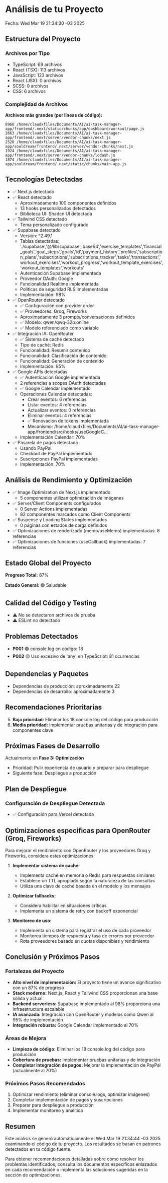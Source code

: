 # Análisis de tu Proyecto
Fecha: Wed Mar 19 21:34:30 -03 2025

## Estructura del Proyecto

### Archivos por Tipo
- TypeScript: 69 archivos
- React (TSX): 113 archivos
- JavaScript: 123 archivos
- React (JSX): 0 archivos
- SCSS: 0 archivos
- CSS: 6 archivos

### Complejidad de Archivos
**Archivos más grandes (por líneas de código):**
```
8968 /home/claudxfiles/Documents/AI/ai-task-manager-app/frontend/.next/static/chunks/app/dashboard/workout/page.js
2663 /home/claudxfiles/Documents/AI/ai-task-manager-app/frontend/.next/server/vendor-chunks/next.js
2520 /home/claudxfiles/Documents/AI/ai-task-manager-app/souldream/frontend/.next/server/vendor-chunks/next.js
1924 /home/claudxfiles/Documents/AI/ai-task-manager-app/frontend/.next/server/vendor-chunks/lodash.js
1874 /home/claudxfiles/Documents/AI/ai-task-manager-app/souldream/frontend/.next/static/chunks/main-app.js
```

## Tecnologías Detectadas
- ✅ Next.js detectado
- ✅ React detectado
  - Aproximadamente 100 componentes definidos
  - 13 hooks personalizados detectados
  - Biblioteca UI: Shadcn UI detectada
- ✅ Tailwind CSS detectado
  - Tema personalizado configurado
- ✅ Supabase detectado
  - Versión: ^2.49.1
  - Tablas detectadas: './supabase','@/lib/supabase','base64','exercise_templates','financial_goals','goal_steps','goals','id','payment_history','profiles','subscription_plans','subscriptions','subscriptions_tracker','tasks','transactions','workout_exercises','workout_progress','workout_template_exercises','workout_templates','workouts'
  - Autenticación Supabase implementada
  - Proveedor OAuth: Google
  - Funcionalidad Realtime implementada
  - Políticas de seguridad RLS implementadas
  - Implementación: 98%
- ✅ OpenRouter detectado
  - ✅ Configuración con provider.order
  - ✅ Proveedores: Groq, Fireworks
  - Aproximadamente 3 prompts/conversaciones definidos
  - ✅ Modelo: qwen/qwq-32b:online
  - ✅ Modelo referenciado como variable
- ✅ Integración IA: OpenRouter
  - ✅ Sistema de caché detectado
  - Tipo de caché: Redis
  - Funcionalidad: Resumir contenido
  - Funcionalidad: Clasificación de contenido
  - Funcionalidad: Generación de contenido
  - Implementación: 95%
- ✅ Google APIs detectadas
  - ✅ Autenticación Google implementada
  - 2 referencias a scopes OAuth detectadas
  - ✅ Google Calendar implementado
  - Operaciones Calendar detectadas:
    - Crear eventos: 6 referencias
    - Listar eventos: 4 referencias
    - Actualizar eventos: 0 referencias
    - Eliminar eventos: 4 referencias
    - ✅ Renovación de tokens implementada
    - Mecanismo: /home/claudxfiles/Documents/AI/ai-task-manager-app/frontend/src/hooks/useGoogleC...
  - Implementación Calendar: 70%
- ✅ Pasarela de pagos detectada
  - Usando PayPal
  - Checkout de PayPal implementado
  - Suscripciones PayPal implementadas
  - Implementación: 70%

## Análisis de Rendimiento y Optimización

- ✅ Image Optimization de Next.js implementado
  - 5 componentes utilizan optimización de imágenes
- ✅ Server/Client Components configurados
  - 0 Server Actions implementadas
  - 82 componentes marcados como Client Components
- ✅ Suspense y Loading States implementados
  - 0 páginas con estados de carga definidos
- ✅ Optimizaciones de renderizado (memo/useMemo) implementadas: 8 referencias
- ✅ Optimizaciones de funciones (useCallback) implementadas: 7 referencias

## Estado Global del Proyecto

**Progreso Total:** 87%

**Estado General:** 🟢 Saludable

## Calidad del Código y Testing

- ⚠️ No se detectaron archivos de prueba
- ⚠️ ESLint no detectado
## Problemas Detectados

- **P001** 🟢 console.log en código: 18
- **P002** 🟡 Uso excesivo de 'any' en TypeScript: 81 ocurrencias

## Dependencias y Paquetes

- Dependencias de producción: aproximadamente 22
- Dependencias de desarrollo: aproximadamente 3
## Recomendaciones Prioritarias

5. **Baja prioridad:** Eliminar los 18 console.log del código para producción
6. **Media prioridad:** Implementar pruebas unitarias y de integración para componentes clave

## Próximas Fases de Desarrollo

Actualmente en **Fase 3: Optimización**
- Prioridad: Pulir experiencia de usuario y preparar para despliegue
- Siguiente fase: Despliegue a producción

## Plan de Despliegue

### Configuración de Despliegue Detectada
- ✅ Configuración para Vercel detectada

## Optimizaciones específicas para OpenRouter (Groq, Fireworks)

Para mejorar el rendimiento con OpenRouter y los proveedores Groq y Fireworks, considera estas optimizaciones:

1. **Implementar sistema de caché:**
   - Implementa caché en memoria o Redis para respuestas similares
   - Establece un TTL apropiado según la naturaleza de las consultas
   - Utiliza una clave de caché basada en el modelo y los mensajes

2. **Optimizar fallbacks:**
   - Considera habilitar  en situaciones críticas
   - Implementa un sistema de retry con backoff exponencial

3. **Monitoreo de uso:**
   - Implementa un sistema para registrar el uso de cada proveedor
   - Monitorea tiempos de respuesta y tasa de errores por proveedor
   - Rota proveedores basado en cuotas disponibles y rendimiento

## Conclusión y Próximos Pasos

### Fortalezas del Proyecto

- **Alto nivel de implementación:** El proyecto tiene un avance significativo con un 87% de progreso
- **Stack moderno:** Next.js, React y Tailwind CSS proporcionan una base sólida y actual
- **Backend serverless:** Supabase implementado al 98% proporciona una infraestructura escalable
- **IA avanzada:** Integración con OpenRouter y modelos como Qwen al 95% de implementación
- **Integración robusta:** Google Calendar implementado al 70%

### Áreas de Mejora

- **Limpieza de código:** Eliminar los 18 console.log del código para producción
- **Cobertura de pruebas:** Implementar pruebas unitarias y de integración
- **Completar integración de pagos:** Mejorar la implementación de PayPal (actualmente al 70%)

### Próximos Pasos Recomendados

1. Optimizar rendimiento (eliminar console.logs, optimizar imágenes)
2. Completar implementación de pagos y suscripciones
3. Preparar para despliegue a producción
4. Implementar monitoreo y analítica

## Resumen

Este análisis se generó automáticamente el Wed Mar 19 21:34:44 -03 2025 examinando el código de tu proyecto. Los resultados se basan en patrones detectados en tu código fuente.

Para obtener recomendaciones detalladas sobre cómo resolver los problemas identificados, consulta los documentos específicos enlazados en cada recomendación o implementa las soluciones sugeridas en la sección de optimizaciones.
